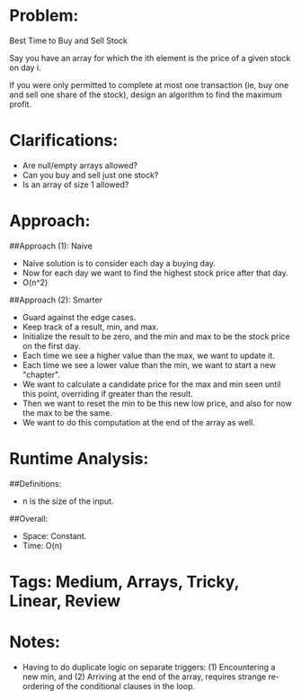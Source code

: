 # Problem:
  Best Time to Buy and Sell Stock
  
  Say you have an array for which the ith element is the price of a given stock on day i.

  If you were only permitted to complete at most one transaction (ie, buy one and sell one share of the stock), design an algorithm to find the maximum profit.
  
# Clarifications:
  - Are null/empty arrays allowed?
  - Can you buy and sell just one stock?
  - Is an array of size 1 allowed?

# Approach:
##Approach (1): Naive
  - Naive solution is to consider each day a buying day.
  - Now for each day we want to find the highest stock price after that day.
  - O(n^2)
  
##Approach (2): Smarter
  - Guard against the edge cases.
  - Keep track of a result, min, and max.
  - Initialize the result to be zero, and the min and max to be the stock price on the first day.
  - Each time we see a higher value than the max, we want to update it.
  - Each time we see a lower value than the min, we want to start a new "chapter".
  - We want to calculate a candidate price for the max and min seen until this point, overriding if greater than the result.
  - Then we want to reset the min to be this new low price, and also for now the max to be the same.
  - We want to do this computation at the end of the array as well.

# Runtime Analysis:
##Definitions:
  - n is the size of the input.

##Overall:
  - Space: Constant.
  - Time: O(n)

# Tags: Medium, Arrays, Tricky, Linear, Review

# Notes:
  - Having to do duplicate logic on separate triggers: (1) Encountering a new min, and (2) Arriving at the end of the array, requires strange re-ordering of the conditional clauses in the loop.